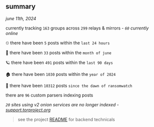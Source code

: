 
## summary
_june 11th, 2024_

currently tracking `163` groups across `299` relays & mirrors - _`60` currently online_

⏲ there have been `5` posts within the `last 24 hours`

🦈 there have been `33` posts within the `month of june`

🪐 there have been `491` posts within the `last 90 days`

🏚 there have been `1030` posts within the `year of 2024`

🦕 there have been `10312` posts `since the dawn of ransomwatch`

there are `96` custom parsers indexing posts

_`20` sites using v2 onion services are no longer indexed - [support.torproject.org](https://support.torproject.org/onionservices/v2-deprecation/)_

> see the project [README](https://github.com/joshhighet/ransomwatch#ransomwatch--) for backend technicals
